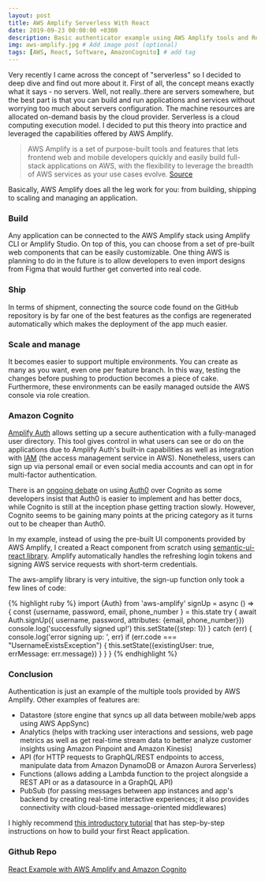 ```yaml
---
layout: post
title: AWS Amplify Serverless With React
date: 2019-09-23 00:00:00 +0300
description: Basic authenticator example using AWS Amplify tools and React. # Add post description (optional)
img: aws-amplify.jpg # Add image post (optional)
tags: [AWS, React, Software, AmazonCognito] # add tag
---
```


Very recently I came across the concept of "serverless" so I decided to deep dive and find out more about it. First of all, the concept means exactly what it says - no servers. Well, not really..there are servers somewhere, but the best part is that you can build and run applications and services without worrying too much about servers configuration. The machine resources are allocated on-demand basis by the cloud provider. Serverless is a cloud computing execution model. I decided to put this theory into practice and leveraged the capabilities offered by AWS Amplify.

>AWS Amplify is a set of purpose-built tools and features that lets frontend web and mobile developers quickly and easily build full-stack applications on AWS, with the flexibility to leverage the breadth of AWS services as your use cases evolve. [Source][aws-amplify]

Basically, AWS Amplify does all the leg work for you: from building, shipping to scaling and managing an application. 

### Build

Any application can be connected to the AWS Amplify stack using Amplify CLI or Amplify Studio. On top of this, you can choose from a set of pre-built web components that can be easily customizable. One thing AWS is planning to do in the future is to allow developers to even import designs from Figma that would further get converted into real code.

### Ship

In terms of shipment, connecting the source code found on the GitHub repository is by far one of the best features as the configs are regenerated automatically which makes the deployment of the app much easier.

### Scale and manage

It becomes easier to support multiple environments. You can create as many as you want, even one per feature branch. In this way, testing the changes before pushing to production becomes a piece of cake. Furthermore, these environments can be easily managed outside the AWS console via role creation.

### Amazon Cognito

[Amplify Auth][amazon-auth] allows setting up a secure authentication with a fully-managed user directory. This tool gives control in what users can see or do on the applications due to Amplify Auth's built-in capabilities as well as integration with [IAM][iam] (the access management service in AWS). Nonetheless, users can sign up via personal email or even social media accounts and can opt in for multi-factor authentication.

There is an [ongoing debate][forum] on using [Auth0][auth0] over Cognito as some developers insist that Auth0 is easier to implement and has better docs, while Cognito is still at the inception phase getting traction slowly. However, Cognito seems to be gaining many points at the pricing category as it turns out to be cheaper than Auth0. 

In my example, instead of using the pre-built UI components provided by AWS Amplify, I created a React component from scratch using [semantic-ui-react library][semantic-ui-react]. Amplify automatically handles the refreshing login tokens and signing AWS service requests with short-term credentials. 

The aws-amplify library is very intuitive, the sign-up function only took a few lines of code:

{% highlight ruby %}
import {Auth} from 'aws-amplify'
signUp = async () => {
        const {username, password, email, phone_number } = this.state
        try {
            await Auth.signUp({ username, password, attributes: {email, phone_number}})
            console.log('successfully signed up!')
            this.setState({step: 1})
        } catch (err) {
            console.log('error signing up: ', err)
            if (err.code === "UsernameExistsException") {
                this.setState({existingUser: true, errMessage: err.message})
            }
        }
    }
{% endhighlight %}

### Conclusion

Authentication is just an example of the multiple tools provided by AWS Amplify. Other examples of features are: 
* Datastore (store engine that syncs up all data between mobile/web apps using AWS AppSync)
* Analytics (helps with tracking user interactions and sessions, web page metrics as well as get real-time stream data to better analyze customer insights using Amazon Pinpoint and Amazon Kinesis)
* API (for HTTP requests to GraphQL/REST endpoints to access, manipulate data from Amazon DynamoDB or Amazon Aurora Serverless)
* Functions (allows adding a Lambda function to the project alongside a REST API or as a datasource in a GraphQL API)
* PubSub (for passing messages between app instances and app's backend by creating real-time interactive experiences; it also provides connectivity with cloud-based message-oriented middlewares)

I highly recommend [this introductory tutorial][tutorial] that has step-by-step instructions on how to build your first React application. 

### Github Repo

[React Example with AWS Amplify and Amazon Cognito][github-react-example-101]


[aws-amplify]: https://aws.amazon.com/amplify/
[amazon-auth]: https://aws.amazon.com/amplify/authentication/?nc=sn&loc=3&dn=1
[iam]: https://aws.amazon.com/iam/
[forum]: https://forum.serverless.com/t/auth0-vs-cognito/3160
[auth0]: https://auth0.com/
[semantic-ui-react]: https://react.semantic-ui.com/
[tutorial]: https://aws.amazon.com/getting-started/hands-on/build-react-app-amplify-graphql/
[github-react-example-101]: https://github.com/andreeaionescu/react-example-101